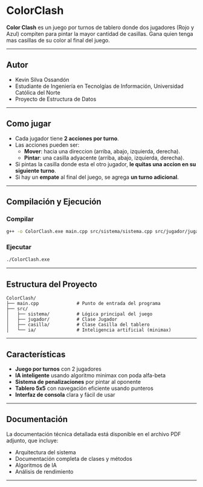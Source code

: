 # ColorClash

**Color Clash** es un juego por turnos de tablero donde dos jugadores (Rojo y Azul) compiten para pintar la mayor cantidad de casillas. Gana quien tenga mas casillas de su color al final del juego. 

---

## Autor

- Kevin Silva Ossandón
- Estudiante de Ingeniería en Tecnolgías de Información, Universidad Católica del Norte  
- Proyecto de Estructura de Datos

---

## Como jugar

- Cada jugador tiene **2 acciones por turno**.
- Las acciones pueden ser:
  - **Mover**: hacia una direccion (arriba, abajo, izquierda, derecha).
  - **Pintar**: una casilla adyacente (arriba, abajo, izquierda, derecha).
- Si pintas la casilla donde esta el otro jugador, **le quitas una accion en su siguiente turno**.
- Si hay un **empate** al final del juego, se agrega **un turno adicional**.

---

## Compilación y Ejecución

### Compilar
```bash
g++ -o ColorClash.exe main.cpp src/sistema/sistema.cpp src/jugador/jugador.cpp src/casilla/casilla.cpp src/ia/ia.cpp -std=c++11
```

### Ejecutar
```bash
./ColorClash.exe
```

---

## Estructura del Proyecto

```
ColorClash/
├── main.cpp              # Punto de entrada del programa
├── src/
│   ├── sistema/          # Lógica principal del juego
│   ├── jugador/          # Clase Jugador
│   ├── casilla/          # Clase Casilla del tablero
│   └── ia/               # Inteligencia artificial (minimax)
```

---

## Características

- **Juego por turnos** con 2 jugadores
- **IA inteligente** usando algoritmo minimax con poda alfa-beta
- **Sistema de penalizaciones** por pintar al oponente
- **Tablero 5x5** con navegación eficiente usando punteros
- **Interfaz de consola** clara y fácil de usar

---

## Documentación

La documentación técnica detallada está disponible en el archivo PDF adjunto, que incluye:
- Arquitectura del sistema
- Documentación completa de clases y métodos
- Algoritmos de IA
- Análisis de rendimiento

---